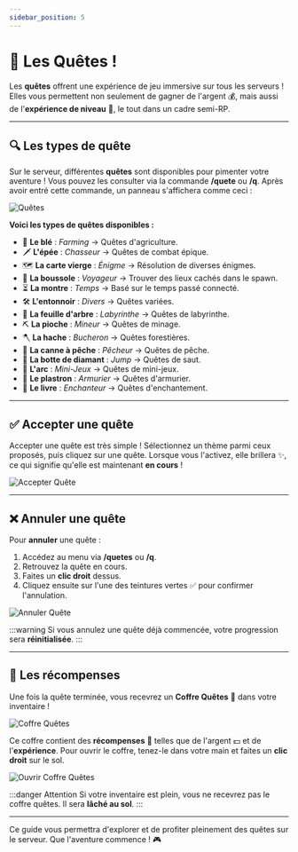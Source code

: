 ```yaml
---
sidebar_position: 5
---
```


# 🏁 Les Quêtes ! 

Les **quêtes** offrent une expérience de jeu immersive sur tous les serveurs ! Elles vous permettent non seulement de gagner de l'argent 💰, mais aussi de l'**expérience de niveau** 🧠, le tout dans un cadre semi-RP.

---

## 🔍 Les types de quête

Sur le serveur, différentes **quêtes** sont disponibles pour pimenter votre aventure ! Vous pouvez les consulter via la commande **/quete** ou **/q**. Après avoir entré cette commande, un panneau s'affichera comme ceci :

![Quêtes](/img/quest/quest.png)

__Voici les types de quêtes disponibles :__

- 🌾 **Le blé** : _Farming_ → Quêtes d'agriculture.
- 🗡️ **L'épée** : _Chasseur_ → Quêtes de combat épique.
- 🗺️ **La carte vierge** : _Énigme_ → Résolution de diverses énigmes.
- 🧭 **La boussole** : _Voyageur_ → Trouver des lieux cachés dans le spawn.
- ⏳ **La montre** : _Temps_ → Basé sur le temps passé connecté.
- 🛠️ **L'entonnoir** : _Divers_ → Quêtes variées.
- 🌿 **La feuille d'arbre** : _Labyrinthe_ → Quêtes de labyrinthe.
- ⛏️ **La pioche** : _Mineur_ → Quêtes de minage.
- 🪓 **La hache** : _Bucheron_ → Quêtes forestières.
- 🎣 **La canne à pêche** : _Pêcheur_ → Quêtes de pêche.
- 👢 **La botte de diamant** : _Jump_ → Quêtes de saut.
- 🏹 **L'arc** : _Mini-Jeux_ → Quêtes de mini-jeux.
- 🎽 **Le plastron** : _Armurier_ → Quêtes d'armurier.
- 📕 **Le livre** : _Enchanteur_ → Quêtes d'enchantement.

---

## ✅ Accepter une quête

Accepter une quête est très simple ! Sélectionnez un thème parmi ceux proposés, puis cliquez sur une quête. Lorsque vous l'activez, elle brillera ✨, ce qui signifie qu'elle est maintenant **en cours** !

![Accepter Quête](/img/quest/image.png)

---

## ❌ Annuler une quête

Pour **annuler** une quête :

1. Accédez au menu via **/quetes** ou **/q**.
2. Retrouvez la quête en cours.
3. Faites un **clic droit** dessus.
4. Cliquez ensuite sur l'une des teintures vertes ✅ pour confirmer l'annulation.

![Annuler Quête](/img/quest/cancelquest.png)

:::warning
Si vous annulez une quête déjà commencée, votre progression sera **réinitialisée**.
:::

---

## 🎁 Les récompenses

Une fois la quête terminée, vous recevrez un **Coffre Quêtes** 🧳 dans votre inventaire !

![Coffre Quêtes](/img/quest/chestquest.png)

Ce coffre contient des **récompenses** 💎 telles que de l'argent 💵 et de l'**expérience**. Pour ouvrir le coffre, tenez-le dans votre main et faites un **clic droit** sur le sol.

![Ouvrir Coffre Quêtes](/img/quest/openchestquest.gif)

:::danger Attention
Si votre inventaire est plein, vous ne recevrez pas le coffre quêtes. Il sera **lâché au sol**.
:::

---

Ce guide vous permettra d'explorer et de profiter pleinement des quêtes sur le serveur. Que l'aventure commence ! 🎮
